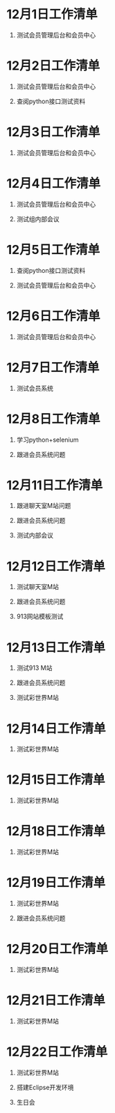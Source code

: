 # 12月1日工作清单

1. 测试会员管理后台和会员中心

# 12月2日工作清单

1. 测试会员管理后台和会员中心

2. 查阅python接口测试资料

# 12月3日工作清单

1. 测试会员管理后台和会员中心

# 12月4日工作清单

1. 测试会员管理后台和会员中心

2. 测试组内部会议

# 12月5日工作清单

1. 查阅python接口测试资料

2. 测试会员管理后台和会员中心

# 12月6日工作清单

1. 测试会员管理后台和会员中心

# 12月7日工作清单

1. 测试会员系统

# 12月8日工作清单

1. 学习python+selenium

2. 跟进会员系统问题

# 12月11日工作清单

1. 跟进聊天室M站问题

2. 跟进会员系统问题

3. 测试内部会议

# 12月12日工作清单

1. 测试聊天室M站

2. 跟进会员系统问题

3. 913网站模板测试

# 12月13日工作清单

1. 测试913 M站

2. 跟进会员系统问题

3. 测试彩世界M站

# 12月14日工作清单

1. 测试彩世界M站

# 12月15日工作清单

1. 测试彩世界M站

# 12月18日工作清单

1. 测试彩世界M站

# 12月19日工作清单

1. 测试彩世界M站

2. 跟进会员系统问题

# 12月20日工作清单

1. 测试彩世界M站

# 12月21日工作清单

1. 测试彩世界M站

# 12月22日工作清单

1. 测试彩世界M站

2. 搭建Eclipse开发环境

3. 生日会